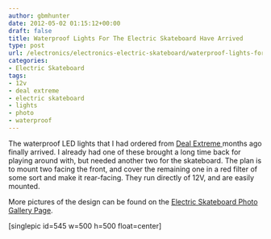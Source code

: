 ```yaml
---
author: gbmhunter
date: 2012-05-02 01:15:12+00:00
draft: false
title: Waterproof Lights For The Electric Skateboard Have Arrived
type: post
url: /electronics/electronics-electric-skateboard/waterproof-lights-for-the-electric-skateboard-have-arrived
categories:
- Electric Skateboard
tags:
- 12v
- deal extreme
- electric skateboard
- lights
- photo
- waterproof
---
```


The waterproof LED lights that I had ordered from [Deal Extreme ](http://www.dealextreme.com/)months ago finally arrived. I already had one of these brought a long time back for playing around with, but needed another two for the skateboard. The plan is to mount two facing the front, and cover the remaining one in a red filter of some sort and make it rear-facing. They run directly of 12V, and are easily mounted.

More pictures of the design can be found on the [Electric Skateboard Photo Gallery Page](http://blog.mbedded.ninja/electronics/projects/electric-skateboard/electric-skateboard-photo-album).

[singlepic id=545 w=500 h=500 float=center]

